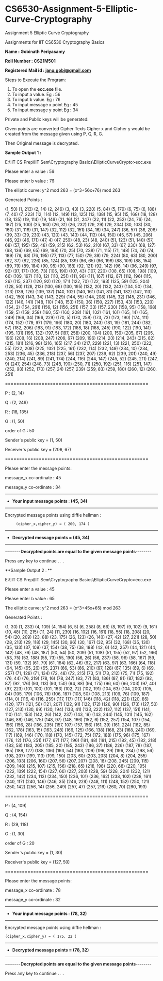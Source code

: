 # CS6530-Assignment-5-Elliptic-Curve-Cryptography
Assignment 5 Elliptic Curve Cryptography

Assignments for IIT CS6530 Cryptography Basics

**Name : Gobinath Periyasamy**

**Roll Number : CS21M501**

**Registered Mail id : janu.gobi@gmail.com**

Steps to Execute the Program:

  1.  To open the **ecc.exe** file.
  2.  To input a value. Eg : 56
  3.  To input b value. Eg : 76
  4.  To input message x point Eg : 45
  5.  To input message y point Eg : 34

Private and Public keys will be generated.

Given points are converted Cipher Texts Cipher x and Cipher y would be created from the message given using P, Q, R, G.

Then Original message is decrypted.

**Sample Output 1 :**

E:\IIT CS Prep\IIT Sem\Cryptography Basics\EllipticCurveCrypto>ecc.exe

Please enter a value : 56

Please enter b value : 76

The elliptic curve: y^2 mod 263 = (x^3+56x+76) mod 263


Generated Points :


(1, 50) (1, 213) (2, 14) (2, 249) (3, 43) (3, 220)
(5, 84) (5, 179) (6, 75) (6, 188) (7, 40) (7, 223)
(12, 114) (12, 149) (13, 125) (13, 138) (15, 95) (15, 168)
(18, 128) (18, 135) (19, 114) (19, 149) (21, 16) (21, 247)
(22, 11) (22, 252) (24, 76) (24, 187) (25, 100) (25, 163)
(26, 31) (26, 232) (29, 29) (29, 234) (30, 103) (30, 160)
(31, 116) (31, 147) (32, 112) (32, 151) (34, 16) (34, 247)
(36, 57) (36, 206) (39, 33) (39, 230) (43, 120) (43, 143)
(44, 113) (44, 150) (45, 57) (45, 206) (46, 92) (46, 171)
(47, 4) (47, 259) (48, 23) (48, 240) (51, 123) (51, 140)
(57, 68) (57, 195) (59, 48) (59, 215) (62, 53) (62, 210)
(67, 33) (67, 230) (68, 127) (68, 136) (69, 65) (69, 198)
(70, 25) (70, 238) (71, 115) (71, 148) (74, 74) (74, 189)
(76, 68) (76, 195) (77, 113) (77, 150) (79, 39) (79, 224)
(80, 63) (80, 200) (82, 37) (82, 226) (85, 124) (85, 139)
(86, 65) (86, 198) (88, 109) (88, 154) (89, 79) (89, 184)
(90, 95) (90, 168) (92, 121) (92, 142) (96, 14) (96, 249)
(97, 92) (97, 171) (105, 73) (105, 190) (107, 43) (107, 220)
(108, 65) (108, 198) (109, 66) (109, 197) (110, 12) (110, 251)
(111, 96) (111, 167) (112, 67) (112, 196) (115, 26) (115, 237)
(120, 92) (120, 171) (122, 70) (122, 193) (125, 59) (125, 204)
(128, 50) (128, 213) (130, 68) (130, 195) (132, 20) (132, 243)
(134, 50) (134, 213) (139, 126) (139, 137) (140, 102) (140, 161)
(141, 81) (141, 182) (142, 113) (142, 150) (143, 34) (143, 229)
(144, 55) (144, 208) (145, 32) (145, 231) (146, 122) (146, 141)
(148, 110) (148, 153) (150, 36) (150, 227) (153, 43) (153, 220)
(154, 2) (154, 261) (156, 12) (156, 251) (157, 33) (157, 230)
(158, 95) (158, 168) (159, 5) (159, 258) (160, 55) (160, 208)
(161, 102) (161, 161) (165, 14) (165, 249) (166, 34) (166, 229)
(170, 5) (170, 258) (173, 73) (173, 190) (174, 111) (174, 152)
(179, 97) (179, 166) (180, 20) (180, 243) (181, 19) (181, 244)
(182, 57) (182, 206) (183, 91) (183, 172) (188, 18) (188, 245)
(190, 122) (190, 141) (195, 131) (195, 132) (197, 5) (197, 258)
(200, 104) (200, 159) (205, 67) (205, 196) (208, 16) (208, 247)
(209, 67) (209, 196) (214, 20) (214, 243) (215, 82) (215, 181)
(216, 98) (216, 165) (217, 34) (217, 229) (221, 13) (221, 250)
(222, 55) (222, 208) (225, 102) (225, 161) (232, 114) (232, 149)
(234, 10) (234, 253) (236, 45) (236, 218) (237, 56) (237, 207)
(239, 62) (239, 201) (240, 49) (240, 214) (241, 89) (241, 174)
(244, 116) (244, 147) (245, 52) (245, 211) (247, 9) (247, 254)
(248, 73) (248, 190) (250, 71) (250, 192) (251, 116) (251, 147)
(252, 93) (252, 170) (257, 24) (257, 239) (259, 83) (259, 180)
(260, 12) (260, 251)

===================================================

P       : (2, 14)

Q       : (2, 249)

R       : (18, 135)

G       : (1, 50)

order of G : 50

Sender's public key = (1, 50)

Receiver's public key = (209, 67)

===================================================

Please enter the message points:

message_x co-ordinate : 45

message_y co-ordinate : 34

*************************************************
* **Your input message points : (45, 34)**
*************************************************

Encrypted message points using diffie hellman :

         (cipher_x,cipher_y) = ( 200, 174 )


*********************************************
* **Decrypted message points = (45, 34)**
*********************************************

--------**Decrypted points are equal to the given message  points**--------

Press any key to continue . . .


**Sample Output 2 : **

E:\IIT CS Prep\IIT Sem\Cryptography Basics\EllipticCurveCrypto>ecc.exe

Please enter a value : 45

Please enter b value : 65

The elliptic curve: y^2 mod 263 = (x^3+45x+65) mod 263


Generated Points :


(1, 30) (1, 233) (4, 109) (4, 154) (6, 5) (6, 258)
(8, 66) (8, 197) (9, 102) (9, 161) (10, 48) (10, 215)
(11, 24) (11, 239) (16, 102) (16, 161) (18, 55) (18, 208)
(20, 54) (20, 209) (23, 88) (23, 175) (26, 123) (26, 140)
(27, 42) (27, 221) (28, 50) (28, 213) (29, 118) (29, 145)
(30, 96) (30, 167) (32, 95) (32, 168) (35, 130) (35, 133)
(37, 109) (37, 154) (38, 75) (38, 188) (42, 6) (42, 257)
(44, 121) (44, 142) (48, 76) (48, 187) (50, 54) (50, 209)
(51, 108) (51, 155) (52, 97) (52, 166) (53, 75) (53, 188)
(55, 73) (55, 190) (56, 26) (56, 237) (58, 96) (58, 167)
(59, 131) (59, 132) (61, 79) (61, 184) (62, 46) (62, 217)
(63, 97) (63, 166) (64, 118) (64, 145) (65, 26) (65, 237)
(66, 53) (66, 210) (67, 128) (67, 135) (69, 6) (69, 257)
(71, 129) (71, 134) (72, 48) (72, 215) (73, 51) (73, 212)
(75, 71) (75, 192) (76, 44) (76, 219) (78, 16) (78, 247)
(83, 77) (83, 186) (87, 81) (87, 182) (92, 87) (92, 176)
(93, 113) (93, 150) (94, 88) (94, 175) (96, 60) (96, 203)
(97, 40) (97, 223) (101, 100) (101, 163) (102, 72) (102, 191)
(104, 63) (104, 200) (105, 84) (105, 179) (106, 76) (106, 187)
(108, 50) (108, 213) (109, 76) (109, 187) (114, 0) (116, 4)
(116, 259) (117, 117) (117, 146) (118, 42) (118, 221) (120, 86)
(120, 177) (121, 56) (121, 207) (122, 91) (122, 172) (126, 90)
(126, 173) (127, 50) (127, 213) (130, 69) (130, 194) (133, 41)
(133, 222) (137, 112) (137, 151) (141, 110) (141, 153) (142, 26)
(142, 237) (143, 19) (143, 244) (145, 101) (145, 162) (146, 88)
(146, 175) (148, 97) (148, 166) (152, 6) (152, 257) (154, 107)
(154, 156) (156, 28) (156, 235) (157, 107) (157, 156) (161, 39)
(161, 224) (162, 85) (162, 178) (163, 15) (163, 248) (166, 125)
(166, 138) (168, 23) (168, 240) (169, 117) (169, 146) (170, 118)
(170, 145) (172, 75) (172, 188) (175, 96) (175, 167) (176, 12)
(176, 251) (177, 67) (177, 196) (181, 48) (181, 215) (182, 45)
(182, 218) (183, 58) (183, 205) (185, 20) (185, 243) (186, 37)
(186, 226) (187, 78) (187, 185) (188, 127) (188, 136) (193, 54)
(193, 209) (196, 29) (196, 234) (198, 56) (198, 207) (199, 113)
(199, 150) (203, 60) (203, 203) (204, 8) (204, 255) (206, 103)
(206, 160) (207, 56) (207, 207) (208, 18) (208, 245) (209, 115)
(209, 148) (215, 107) (215, 156) (218, 65) (218, 198) (220, 68)
(220, 195) (222, 109) (222, 154) (227, 60) (227, 203) (228, 59)
(228, 204) (232, 121) (232, 142) (234, 113) (234, 150) (236, 101)
(236, 162) (238, 102) (238, 161) (240, 117) (240, 146) (246, 35)
(246, 228) (248, 111) (248, 152) (250, 121) (250, 142) (256, 14)
(256, 249) (257, 47) (257, 216) (260, 70) (260, 193)

===================================================

P       : (4, 109)

Q       : (4, 154)

R       : (29, 118)

G       : (1, 30)

order of G : 20

Sender's public key = (1, 30)

Receiver's public key = (127, 50)

===================================================

Please enter the message points:

message_x co-ordinate : 78

message_y co-ordinate : 32

*************************************************

* **Your input message points : (78, 32)**

*************************************************

Encrypted message points using diffie hellman :

    (cipher_x,cipher_y) = ( 175, 22 )


*********************************************
* **Decrypted message points = (78, 32)**
*********************************************

--------**Decrypted points are equal to the given message points**--------

Press any key to continue . . .
